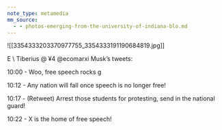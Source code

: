 ```yaml
---
note_type: metamedia
mm_source:
  - - photos-emerging-from-the-university-of-indiana-blo.md
---
```


![[3354333203370977755_3354333191190684819.jpg]]

E \\ Tiberius @
¥4 @ecomarxi
Musk’s tweets:

10:00 - Woo, free speech rocks g

10:12 - Any nation will fall once speech is no
longer free!

10:17 - (Retweet) Arrest those students for
protesting, send in the national guard!

10:22 - X is the home of free speech!

